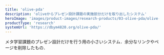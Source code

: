 ```yaml
---
title: 'olive-pda'
description: 'oliveからプレゼン設計課題の実施部分だけを取り出したシステム'
heroImage: 'images/product-images/research-products/03-olive-pda/olive-pda.png'
productType: 'research'
systemUrl: 'https://dbym4820.org/olive-pda/'
---
```


メタ学習課題のプレゼン設計だけを行う用の小さいシステム．余分なリンクやページを削除したもの．